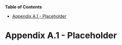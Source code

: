 <!-- START doctoc generated TOC please keep comment here to allow auto update -->
<!-- DON'T EDIT THIS SECTION, INSTEAD RE-RUN doctoc TO UPDATE -->
**Table of Contents**

- [Appendix A.1 - Placeholder](#appendix-a1---placeholder)

<!-- END doctoc generated TOC please keep comment here to allow auto update -->

# Appendix A.1 - Placeholder

